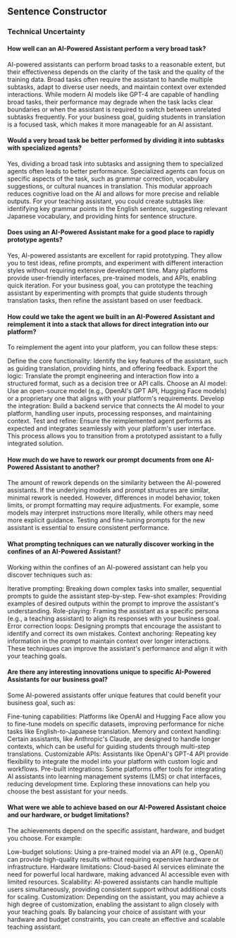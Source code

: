 ## Sentence Constructor

### Technical Uncertainty

#### How well can an AI-Powered Assistant perform a very broad task?
AI-powered assistants can perform broad tasks to a reasonable extent, but their effectiveness depends on the clarity of the task and the quality of the training data. Broad tasks often require the assistant to handle multiple subtasks, adapt to diverse user needs, and maintain context over extended interactions. While modern AI models like GPT-4 are capable of handling broad tasks, their performance may degrade when the task lacks clear boundaries or when the assistant is required to switch between unrelated subtasks frequently. For your business goal, guiding students in translation is a focused task, which makes it more manageable for an AI assistant.

#### Would a very broad task be better performed by dividing it into subtasks with specialized agents?
Yes, dividing a broad task into subtasks and assigning them to specialized agents often leads to better performance. Specialized agents can focus on specific aspects of the task, such as grammar correction, vocabulary suggestions, or cultural nuances in translation. This modular approach reduces cognitive load on the AI and allows for more precise and reliable outputs. For your teaching assistant, you could create subtasks like: identifying key grammar points in the English sentence, suggesting relevant Japanese vocabulary, and providing hints for sentence structure.

#### Does using an AI-Powered Assistant make for a good place to rapidly prototype agents?
Yes, AI-powered assistants are excellent for rapid prototyping. They allow you to test ideas, refine prompts, and experiment with different interaction styles without requiring extensive development time. Many platforms provide user-friendly interfaces, pre-trained models, and APIs, enabling quick iteration. For your business goal, you can prototype the teaching assistant by experimenting with prompts that guide students through translation tasks, then refine the assistant based on user feedback.

#### How could we take the agent we built in an AI-Powered Assistant and reimplement it into a stack that allows for direct integration into our platform?
To reimplement the agent into your platform, you can follow these steps:

Define the core functionality: Identify the key features of the assistant, such as guiding translation, providing hints, and offering feedback.
Export the logic: Translate the prompt engineering and interaction flow into a structured format, such as a decision tree or API calls.
Choose an AI model: Use an open-source model (e.g., OpenAI's GPT API, Hugging Face models) or a proprietary one that aligns with your platform's requirements.
Develop the integration: Build a backend service that connects the AI model to your platform, handling user inputs, processing responses, and maintaining context.
Test and refine: Ensure the reimplemented agent performs as expected and integrates seamlessly with your platform's user interface.
This process allows you to transition from a prototyped assistant to a fully integrated solution.

#### How much do we have to rework our prompt documents from one AI-Powered Assistant to another?
The amount of rework depends on the similarity between the AI-powered assistants. If the underlying models and prompt structures are similar, minimal rework is needed. However, differences in model behavior, token limits, or prompt formatting may require adjustments. For example, some models may interpret instructions more literally, while others may need more explicit guidance. Testing and fine-tuning prompts for the new assistant is essential to ensure consistent performance.

#### What prompting techniques can we naturally discover working in the confines of an AI-Powered Assistant?
Working within the confines of an AI-powered assistant can help you discover techniques such as:

Iterative prompting: Breaking down complex tasks into smaller, sequential prompts to guide the assistant step-by-step.
Few-shot examples: Providing examples of desired outputs within the prompt to improve the assistant's understanding.
Role-playing: Framing the assistant as a specific persona (e.g., a teaching assistant) to align its responses with your business goal.
Error correction loops: Designing prompts that encourage the assistant to identify and correct its own mistakes.
Context anchoring: Repeating key information in the prompt to maintain context over longer interactions.
These techniques can improve the assistant's performance and align it with your teaching goals.

#### Are there any interesting innovations unique to specific AI-Powered Assistants for our business goal?
Some AI-powered assistants offer unique features that could benefit your business goal, such as:

Fine-tuning capabilities: Platforms like OpenAI and Hugging Face allow you to fine-tune models on specific datasets, improving performance for niche tasks like English-to-Japanese translation.
Memory and context handling: Certain assistants, like Anthropic's Claude, are designed to handle longer contexts, which can be useful for guiding students through multi-step translations.
Customizable APIs: Assistants like OpenAI's GPT-4 API provide flexibility to integrate the model into your platform with custom logic and workflows.
Pre-built integrations: Some platforms offer tools for integrating AI assistants into learning management systems (LMS) or chat interfaces, reducing development time.
Exploring these innovations can help you choose the best assistant for your needs.

#### What were we able to achieve based on our AI-Powered Assistant choice and our hardware, or budget limitations?
The achievements depend on the specific assistant, hardware, and budget you choose. For example:

Low-budget solutions: Using a pre-trained model via an API (e.g., OpenAI) can provide high-quality results without requiring expensive hardware or infrastructure.
Hardware limitations: Cloud-based AI services eliminate the need for powerful local hardware, making advanced AI accessible even with limited resources.
Scalability: AI-powered assistants can handle multiple users simultaneously, providing consistent support without additional costs for scaling.
Customization: Depending on the assistant, you may achieve a high degree of customization, enabling the assistant to align closely with your teaching goals.
By balancing your choice of assistant with your hardware and budget constraints, you can create an effective and scalable teaching assistant.

